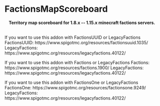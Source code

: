 # FactionsMapScoreboard
<p><div style="text-align: center;"><strong>Territory map scoreboard for 1.8.x -- 1.15.x minecraft factions servers.</strong></div></p>

<p>
  <br/>If you want to use this addon with FactionsUUID or LegacyFactions
<br/>FactionsUUID: https://www.spigotmc.org/resources/factionsuuid.1035/
<br/>LegacyFactions: https://www.spigotmc.org/resources/legacyfactions.40122/</p>

<p>If you want to use this addon with Factions or LegacyFactions
Factions: https://www.spigotmc.org/resources/factions.1900/
LegacyFactions: https://www.spigotmc.org/resources/legacyfactions.40122/</p>

<p>If you want to use this addon with FactionsOne or LegacyFactions
FactionsOne: https://www.spigotmc.org/resources/factionsone.9249/
LegacyFactions: https://www.spigotmc.org/resources/legacyfactions.40122/</p>
